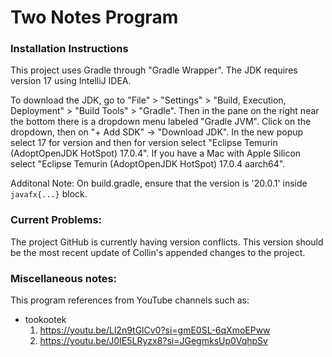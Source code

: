 # Two Notes Program

### Installation Instructions

This project uses Gradle through "Gradle Wrapper". The JDK requires version 17 using IntelliJ IDEA.

To download the JDK, go to "File" > "Settings" > "Build, Execution, Deployment" > "Build Tools" > "Gradle".
Then in the pane on the right near the bottom there is a dropdown menu labeled "Gradle JVM". Click on the 
dropdown, then on "+ Add SDK" -> "Download JDK". In the new popup select 17 for version and then for version 
select "Eclipse Temurin (AdoptOpenJDK HotSpot) 17.0.4". If you have a Mac with Apple Silicon select
"Eclipse Temurin (AdoptOpenJDK HotSpot) 17.0.4 aarch64".

Additonal Note: On build.gradle, ensure that the version is '20.0.1' inside `javafx{...}` block.

### Current Problems:
The project GitHub is currently having version conflicts.
This version should be the most recent update of Collin's appended changes to the project.

### Miscellaneous notes:
This program references from YouTube channels such as:
* tookootek
    1. https://youtu.be/Ll2n9tGlCv0?si=gmE0SL-6qXmoEPww
    2. https://youtu.be/J0IE5LRyzx8?si=JGegmksUp0VqhpSv
